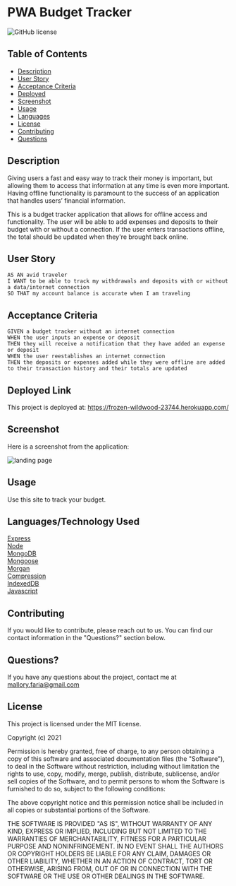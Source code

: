 # PWA Budget Tracker

![GitHub license](https://img.shields.io/badge/license-MIT-ff69b4.svg)

## Table of Contents 

- [Description](#description)
- [User Story](#user-story)
- [Acceptance Criteria](#acceptance-criteria)
- [Deployed](#deployed-link)
- [Screenshot](#screenshot)
- [Usage](#usage)
- [Languages](#languages)
- [License](#license)
- [Contributing](#contributing)
- [Questions](#questions)

## Description
Giving users a fast and easy way to track their money is important, but allowing them to access that information at any time is even more important. Having offline functionality is paramount to the success of an application that handles users’ financial information.

This is a budget tracker application that allows for offline access and functionality. The user will be able to add expenses and deposits to their budget with or without a connection. If the user enters transactions offline, the total should be updated when they're brought back online. 

## User Story

```
AS AN avid traveler
I WANT to be able to track my withdrawals and deposits with or without a data/internet connection
SO THAT my account balance is accurate when I am traveling 

```
## Acceptance Criteria

```
GIVEN a budget tracker without an internet connection
WHEN the user inputs an expense or deposit
THEN they will receive a notification that they have added an expense or deposit
WHEN the user reestablishes an internet connection
THEN the deposits or expenses added while they were offline are added to their transaction history and their totals are updated
```
## Deployed Link

This project is deployed at: https://frozen-wildwood-23744.herokuapp.com/ 
## Screenshot

Here is a screenshot from the application:

![landing page](.public/images/screenshot.jpg)


## Usage
Use this site to track your budget.

## Languages/Technology Used
[Express](https://expressjs.com/ "Express")<br />
[Node](https://nodejs.org/en/docs/ "Node")<br />
[MongoDB](https://www.mongodb.com/ "MongoDB")<br />
[Mongoose](https://www.npmjs.com/package/mongoose "Mongoose")<br />
[Morgan](https://www.npmjs.com/package/morgan "Morgan")<br />
[Compression](https://www.npmjs.com/package/compression "Compression")<br />
[IndexedDB](https://www.npmjs.com/package/indexeddb "IndexedDB")<br />
[Javascript](https://www.javascript.com/ "Javascript")<br />

  
## Contributing
If you would like to contribute, please reach out to us. You can find our contact information in the  "Questions?" section below.

## Questions?

If you have any questions about the project, contact me at mallory.faria@gmail.com

## License

This project is licensed under the MIT license.

Copyright (c) 2021 

Permission is hereby granted, free of charge, to any person obtaining a copy of this software and associated documentation files (the "Software"), to deal in the Software without restriction, including without limitation the rights to use, copy, modify, merge, publish, distribute, sublicense, and/or sell copies of the Software, and to permit persons to whom the Software is furnished to do so, subject to the following conditions:

The above copyright notice and this permission notice shall be included in all copies or substantial portions of the Software.

THE SOFTWARE IS PROVIDED "AS IS", WITHOUT WARRANTY OF ANY KIND, EXPRESS OR IMPLIED, INCLUDING BUT NOT LIMITED TO THE WARRANTIES OF MERCHANTABILITY, FITNESS FOR A PARTICULAR PURPOSE AND NONINFRINGEMENT. IN NO EVENT SHALL THE AUTHORS OR COPYRIGHT HOLDERS BE LIABLE FOR ANY CLAIM, DAMAGES OR OTHER LIABILITY, WHETHER IN AN ACTION OF CONTRACT, TORT OR OTHERWISE, ARISING FROM, OUT OF OR IN CONNECTION WITH THE SOFTWARE OR THE USE OR OTHER DEALINGS IN THE SOFTWARE.

